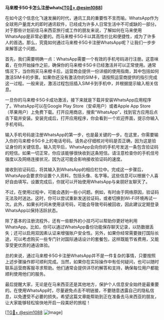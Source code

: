 **马来橙卡5G卡怎么注册whats[[TG💪+ @esim1088](https://t.me/s/esim1088)]**

在如今这个信息化飞速发展的时代，通讯工具的重要性不言而喻。WhatsApp作为全球用户量庞大的即时通讯软件，已经成为许多人日常生活中不可或缺的一部分。对于那些计划前往马来西亚旅行或工作的朋友来说，了解如何在马来使用WhatsApp是非常必要的。而马来橙卡5G卡以其高性价比和便捷性，成为了许多人的首选。那么，究竟如何通过马来橙卡5G卡注册WhatsApp呢？让我们一步步来解答这个问题。

首先，我们需要明确一点：WhatsApp需要一个有效的手机号码进行注册。这意味着，在你开始操作之前，确保你的马来橙卡5G卡已经激活并可以正常使用。通常情况下，当你购买马来橙卡后，运营商会提供一份详细的使用指南，其中包括如何激活SIM卡的步骤。如果你还没有激活你的SIM卡，请按照运营商提供的指引完成这一过程。一般来说，激活过程包括插入SIM卡到手机中，并根据提示输入相关信息。

一旦你的马来橙卡5G卡成功激活，接下来就是下载并安装WhatsApp应用程序了。WhatsApp可以在Google Play Store（安卓用户）或者Apple App Store（苹果用户）上免费下载。打开应用商店，搜索“WhatsApp”，找到官方应用后点击下载并安装。安装完成后，打开应用程序，你会看到一个欢迎界面，提示你输入手机号码。

输入手机号码是注册WhatsApp的第一步，也是最关键的一步。在这里，你需要输入你的马来橙卡5G卡上的电话号码。请务必仔细核对号码是否正确，因为这是验证身份的关键信息。输入完毕后，WhatsApp会向你的手机号发送一条包含验证码的短信。如果一切正常，你应该能够很快收到这条短信。请注意检查你的手机信号强度以及网络连接状况，因为这可能会影响接收验证码的速度。

接收到验证码后，将其输入到WhatsApp的相应栏位中。完成这一步骤后，WhatsApp会要求你设置个人资料，包括头像、名字等。这些信息可以根据个人喜好自由填写。设置完成后，你就可以开始使用WhatsApp与亲朋好友聊天了。

不过，在使用过程中，可能会遇到一些小问题。例如，有时由于网络原因，验证码无法及时送达。这时，你可以尝试重新发送验证码，或者切换到Wi-Fi环境再试一次。此外，如果长时间未使用该号码，可能会导致号码被回收，因此建议定期登录WhatsApp以保持活跃状态。

除了基本的注册流程外，还有一些额外的小技巧可以帮助你更好地利用WhatsApp。比如，你可以通过WhatsApp备份功能保存聊天记录，以防数据丢失；还可以启用双因素认证来增强账户安全性。另外，如果你经常需要拨打国际长途，可以考虑购买一些专门针对国际通话设计的套餐包，这样既能节省费用，又能享受更优质的通话体验。

总的来说，通过马来橙卡5G卡注册WhatsApp并不是一件复杂的事情，只要按照上述步骤操作即可顺利完成。当然，如果你在实际操作中有任何疑问，也可以随时联系运营商客服寻求帮助。他们通常会提供详尽的解答和支持，确保每位用户都能顺利使用他们的服务。

最后提醒大家，无论是在马来西亚还是其他地方，保护个人信息安全始终是最重要的。在使用WhatsApp时，尽量避免点击不明链接，不要随意透露自己的隐私信息，以免遭受不必要的损失。希望这篇文章能帮助到正在准备去马来西亚的朋友，让大家能够轻松愉快地开启一段美好的旅程！

[[TG💪+ @esim1088](https://t.me/s/esim1088) ![Image](https://i.postimg.cc/4NQfJmqS/Snipaste-2025-05-13-00-14-12.png)]